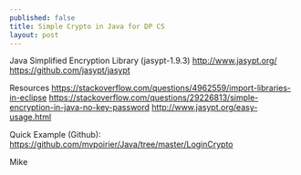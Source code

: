 ```yaml
---
published: false
title: Simple Crypto in Java for DP CS
layout: post
---
```


Java Simplified Encryption Library (jasypt-1.9.3)
http://www.jasypt.org/
https://github.com/jasypt/jasypt

Resources
https://stackoverflow.com/questions/4962559/import-libraries-in-eclipse
https://stackoverflow.com/questions/29226813/simple-encryption-in-java-no-key-password
http://www.jasypt.org/easy-usage.html

Quick Example (Github):
https://github.com/mvpoirier/Java/tree/master/LoginCrypto

Mike